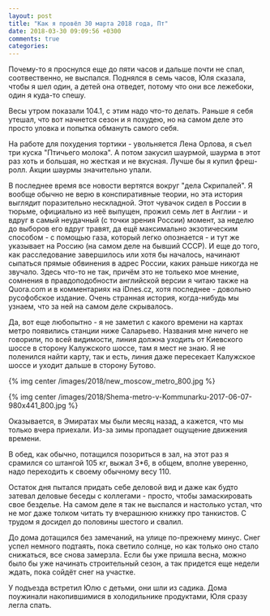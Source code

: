 ```yaml
---
layout: post
title: "Как я провёл 30 марта 2018 года, Пт"
date: 2018-03-30 09:09:56 +0300
comments: true
categories: 
---
```

Почему-то я проснулся еще до пяти часов и дальше почти не спал, соотвественно, не выспался. Поднялся в семь часов, Юля сказала, чтобы я шел один, а детей она отведет, потому что они все лежебоки, один я куда-то спешу.

Весы утром показали 104.1, с этим надо что-то делать. Раньше я себя утешал, что вот начнется сезон и я похудею, но на самом деле это просто уловка и попытка обмануть самого себя.

На работе для похудения тортики - увольняется Лена Орлова, я съел три куска "Птичьего молока". А потом закусил шаурмой, шаурма в этот раз хоть и большая, но жесткая и не вкусная. Лучше бы я купил фреш-ролл. Акции шаурмы значительно упали.

В последнее время все новости вертятся вокруг "дела Скрипалей". Я вообще обычно не верю в конспиративные теории, но эта история выглядит поразительно нескладной. Этот чувачок сидел в России в тюрьме, официально из неё выпущен, прожил семь лет в Англии - и вдруг в самый неудачный (с точки зрения России) момент, за неделю до выборов его вдруг травят, да ещё максимально экзотическим способом - с помощью газа, который легко опознается - и тут же указывает на Россию (на самом деле на бывший СССР). И еще до того, как расследование завершилось или хотя бы началось, начинают сыпаться прямые обвинения в адрес России, каких раньше никогда не звучало. Здесь что-то не так, причём это не тольеко мое мнение, сомнения в правдоподобности английской версии я читаю также на Quora.com и в комментариях на iDnes.cz, хотя последнее - довольно русофобское издание. Очень странная история, когда-нибудь мы узнаем, что за ней на самом деле скрывалось.

Да, вот еще любопытно - я не заметил с какого времени на картах метро появились станции ниже Саларьево. Названия мне ничего не говорили, по всей видимости, линия должна уходить от Киевского шоссе в сторону Калужского шоссе, там я мест не знаю. Я не поленился найти карту, так и есть, линия даже пересекает Калужское шоссе и уходит дальше в сторону Бутово.

{% img center /images/2018/new_moscow_metro_800.jpg %}

{% img center /images/2018/Shema-metro-v-Kommunarku-2017-06-07-980x441_800.jpg %}

Оказывается, в Эмиратах мы были месяц назад, а кажется, что мы только вчера приехали. Из-за зимы пропадает ощущение движения времени.

В обед, как обычно, потащился позориться в зал, на этот раз я срамился со штангой 105 кг, выжал 3\*6, в общем, вполне уверенно, надо переходить к своему обычному весу 110. 

Остаток дня пытался придать себе деловой вид и даже как будто затевал деловые беседы с коллегами - просто, чтобы замаскировать свое безделье. На самом деле я так не выспался и настолько устал, что не мог даже толком читать ту вчерашнюю книжку про танкистов. С трудом я досидел до половины шестого и свалил.

До дома дотащился без замечаний, на улице по-прежнему минус. Снег успел немного подтаять, пока светило солнце, но как только оно стало снижаться, все снова замерзла. Если бы уже пришла весна, можно было бы уже начинать строительный сезон, а так придется еще недели ждать, пока сойдёт снег на участке.

У подъезда встретил Юлю с детьми, они шли из садика. Дома поужинали накопившимися в холодильнике продуктами, Юля сразу легла спать.